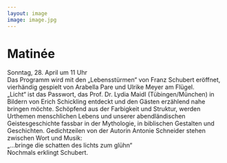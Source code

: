 ```yaml
---
layout: image
image: image.jpg
---
```


# Matinée

Sonntag, 28. April um 11 Uhr  
Das Programm wird mit den „Lebensstürmen“ von Franz Schubert eröffnet, vierhändig gespielt von Arabella Pare und Ulrike Meyer am Flügel.  
„Licht“ ist das Passwort, das Prof. Dr. Lydia Maidl (Tübingen/München) in Bildern von Erich Schickling entdeckt und den Gästen erzählend nahe bringen möchte. Schöpfend aus der Farbigkeit und Struktur, werden Urthemen menschlichen Lebens und unserer abendländischen Geistesgeschichte fassbar in der Mythologie, in biblischen Gestalten und Geschichten. Gedichtzeilen von der Autorin Antonie Schneider stehen zwischen Wort und Musik:   
„…bringe die schatten des lichts zum glühn“  
Nochmals erklingt Schubert.

